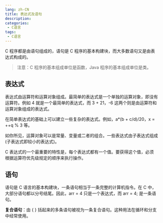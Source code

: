 ```yaml
---
lang: zh-CN
title: 表达式及语句
description: 
categories:
 - C语言
tags:
 - C语言
---
```


C 程序都是由语句组成的，语句是 C 程序的基本构建块，而大多数语句又是由表达式构成的。

> 注意：C 程序的基本组成单位是函数，Java 程序的基本组成单位是类。

## 表达式

表达式由运算符和运算对象组成。最简单的表达式是一个单独的运算对象，即没有运算符。例如 4 就是一个最简单的表达式，而 3 + 21，-6 这两个则是由运算符和运算对象组成的表达式。

在简单表达式的基础上可以建立一些复杂的表达式。例如，a*(b + c/d)/20，x = ++q % 3 等。

如你所见，运算对象可以是常量、变量或二者的组合。一些表达式由子表达式组成(子表达式即较小的表达式)。

C 表达式的一个最重要的特性是，每个表达式都有一个值。要获得这个值，必须根据运算符优先级规定的顺序来执行操作。

## 语句

语句是 C 语言的基本构建块，一条语句相当于一条完整的计算机指令。在 C 中，大部分语句都以分号结尾。因此，arr = 4 只是一个表达式，而 arr = 4; 是一条语句。

**复合语句**：由 { } 括起来的多条语句被视为一条复合语句。这种用法在循环和分支中经常使用。